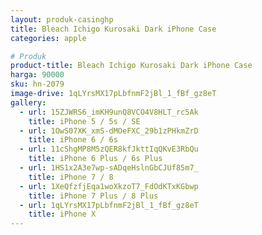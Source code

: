 ```yaml
---
layout: produk-casinghp
title: Bleach Ichigo Kurosaki Dark iPhone Case
categories: apple

# Produk
product-title: Bleach Ichigo Kurosaki Dark iPhone Case
harga: 90000
sku: hn-2079
image-drive: 1qLYrsMX17pLbfnmF2jBl_1_fBf_gz8eT
gallery:
  - url: 15ZJWRS6_imKH9unQ8VCO4V8HLT_rc5Ak
    title: iPhone 5 / 5s / SE
  - url: 1OwS07XK_xmS-dMOeFXC_29b1zPHkmZrD
    title: iPhone 6 / 6s
  - url: 11cShgMP8M5zQER8kfJkttIqQKvE3RbQu
    title: iPhone 6 Plus / 6s Plus
  - url: 1HS1x2A3e7wp-sADqeHslnGbCJUf85m7_
    title: iPhone 7 / 8
  - url: 1XeQfzfjEqa1woXkzoT7_FdOdKTxKGbwp
    title: iPhone 7 Plus / 8 Plus
  - url: 1qLYrsMX17pLbfnmF2jBl_1_fBf_gz8eT
    title: iPhone X
---
```


